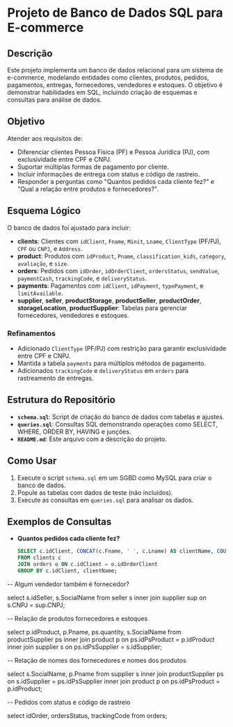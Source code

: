 # Projeto de Banco de Dados SQL para E-commerce

## Descrição
Este projeto implementa um banco de dados relacional para um sistema de e-commerce, modelando entidades como clientes, produtos, pedidos, pagamentos, entregas, fornecedores, vendedores e estoques. O objetivo é demonstrar habilidades em SQL, incluindo criação de esquemas e consultas para análise de dados.

## Objetivo
Atender aos requisitos de:
- Diferenciar clientes Pessoa Física (PF) e Pessoa Jurídica (PJ), com exclusividade entre CPF e CNPJ.
- Suportar múltiplas formas de pagamento por cliente.
- Incluir informações de entrega com status e código de rastreio.
- Responder a perguntas como "Quantos pedidos cada cliente fez?" e "Qual a relação entre produtos e fornecedores?".

## Esquema Lógico
O banco de dados foi ajustado para incluir:
- **clients**: Clientes com `idClient`, `Fname`, `Minit`, `Lname`, `ClientType` (PF/PJ), `CPF` ou `CNPJ`, e `Address`.
- **product**: Produtos com `idProduct`, `Pname`, `classification_kids`, `category`, `avaliação`, e `size`.
- **orders**: Pedidos com `idOrder`, `idOrderClient`, `ordersStatus`, `sendValue`, `paymentCash`, `trackingCode`, e `deliveryStatus`.
- **payments**: Pagamentos com `idClient`, `idPayment`, `typePayment`, e `limitAvailable`.
- **supplier**, **seller**, **productStorage**, **productSeller**, **productOrder**, **storageLocation**, **productSupplier**: Tabelas para gerenciar fornecedores, vendedores e estoques.

### Refinamentos
- Adicionado `ClientType` (PF/PJ) com restrição para garantir exclusividade entre CPF e CNPJ.
- Mantida a tabela `payments` para múltiplos métodos de pagamento.
- Adicionados `trackingCode` e `deliveryStatus` em `orders` para rastreamento de entregas.

## Estrutura do Repositório
- **`schema.sql`**: Script de criação do banco de dados com tabelas e ajustes.
- **`queries.sql`**: Consultas SQL demonstrando operações como SELECT, WHERE, ORDER BY, HAVING e junções.
- **`README.md`**: Este arquivo com a descrição do projeto.

## Como Usar
1. Execute o script `schema.sql` em um SGBD como MySQL para criar o banco de dados.
2. Popule as tabelas com dados de teste (não incluídos).
3. Execute as consultas em `queries.sql` para analisar os dados.

## Exemplos de Consultas
- **Quantos pedidos cada cliente fez?**
  ```sql
  SELECT c.idClient, CONCAT(c.Fname, ' ', c.Lname) AS clientName, COUNT(o.idOrder) AS orderCount
  FROM clients c
  JOIN orders o ON c.idClient = o.idOrderClient
  GROUP BY c.idClient, clientName;

-- Algum vendedor também é fornecedor?

select s.idSeller, s.SocialName 
from seller s 
inner join supplier sup on s.CNPJ = sup.CNPJ;

-- Relação de produtos fornecedores e estoques

select p.idProduct, p.Pname, ps.quantity, s.SocialName 
from productSupplier ps 
inner join product p on ps.idPsProduct = p.idProduct 
inner join supplier s on ps.idPsSupplier = s.idSupplier;

-- Relação de nomes dos fornecedores e nomes dos produtos

select s.SocialName, p.Pname 
from supplier s 
inner join productSupplier ps on s.idSupplier = ps.idPsSupplier 
inner join product p on ps.idPsProduct = p.idProduct;

-- Pedidos com status e código de rastreio

select idOrder, ordersStatus, trackingCode 
from orders;

